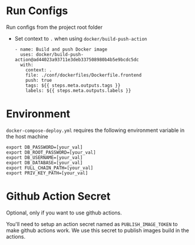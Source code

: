 # Run Configs

Run configs from the project root folder

- Set context to `.` when using `docker/build-push-action`

  ```
  - name: Build and push Docker image
    uses: docker/build-push-action@ad44023a93711e3deb337508980b4b5e9bcdc5dc
    with:
      context: .
      file: ./conf/dockerfiles/Dockerfile.frontend
      push: true
      tags: ${{ steps.meta.outputs.tags }}
      labels: ${{ steps.meta.outputs.labels }}
  ```

# Environment

`docker-compose-deploy.yml` requires the following environment variable in the host machine

```
export DB_PASSWORD=[your_val]
export DB_ROOT_PASSWORD=[your_val]
export DB_USERNAME=[your_val]
export DB_DATABASE=[your_val]
export FULL_CHAIN_PATH=[your_val]
export PRIV_KEY_PATH=[your_val]
```

# Github Action Secret

Optional, only if you want to use github actions.

You'll need to setup an action secret named as `PUBLISH_IMAGE_TOKEN` to
make github actions work. We use this secret to publish images build in the actions.
